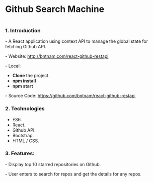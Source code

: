 <h1>Github Search Machine</h1>
<img class="img-fluid mb-5" src="https://bntnam.github.io/img/portfolio/github-search-machine.png" alt="">
<h3>1. Introduction</h3>
<p>- A React application using context API to manage the global state for fetching Github API.</p>
<p>- Website: <a href="http://bntnam.com/react-github-restapi" target="_blank">http://bntnam.com/react-github-restapi</a></p>
<p>- Local:</p>
<ul>
  <li><strong>Clone</strong> the project.</li>
  <li><strong>npm install</strong></li>
  <li><strong>npm start</strong></li>
</ul>
<p>- Source Code: <a href="https://github.com/bntnam/react-github-restapi" target="_blank">https://github.com/bntnam/react-github-restapi</a></p>
<h3>2. Technologies</h3>
<ul>
  <li>ES6.</li>
  <li>React.</li>
  <li>Github API.</li>
  <li>Bootstrap.</li>
  <li>HTML / CSS.</li>
</ul>
<h3>3. Features:</h3>
<p>- Display top 10 starred repositories on Github.</p>
<p>- User enters to search for repos and get the details for any repos.</p>
